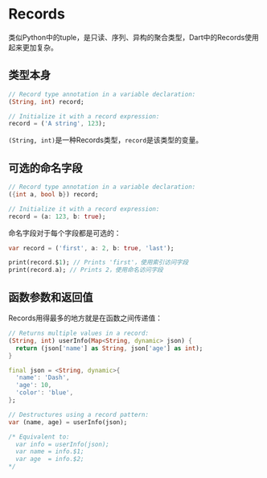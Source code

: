 # Records

类似Python中的tuple，是只读、序列、异构的聚合类型，Dart中的Records使用起来更加复杂。

## 类型本身

```dart
// Record type annotation in a variable declaration:
(String, int) record;

// Initialize it with a record expression:
record = ('A string', 123);
```

`(String, int)`是一种Records类型，`record`是该类型的变量。

## 可选的命名字段

```dart
// Record type annotation in a variable declaration:
({int a, bool b}) record;

// Initialize it with a record expression:
record = (a: 123, b: true);
```

命名字段对于每个字段都是可选的：

```dart
var record = ('first', a: 2, b: true, 'last');

print(record.$1); // Prints 'first'，使用索引访问字段
print(record.a); // Prints 2，使用命名访问字段
```

## 函数参数和返回值

Records用得最多的地方就是在函数之间传递值：

```dart
// Returns multiple values in a record:
(String, int) userInfo(Map<String, dynamic> json) {
  return (json['name'] as String, json['age'] as int);
}

final json = <String, dynamic>{
  'name': 'Dash',
  'age': 10,
  'color': 'blue',
};

// Destructures using a record pattern:
var (name, age) = userInfo(json);

/* Equivalent to:
  var info = userInfo(json);
  var name = info.$1;
  var age  = info.$2;
*/
```
